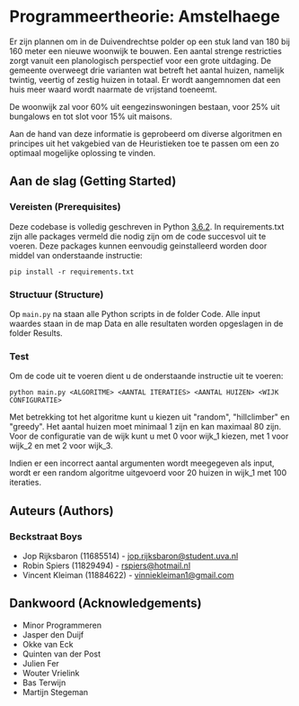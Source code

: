 # Programmeertheorie: Amstelhaege

Er zijn plannen om in de Duivendrechtse polder op een stuk land van 180 bij 160 meter een nieuwe woonwijk te bouwen. Een aantal strenge restricties zorgt vanuit een planologisch perspectief voor een grote uitdaging. De gemeente overweegt drie varianten wat betreft het aantal huizen, namelijk twintig, veertig of zestig huizen in totaal. Er wordt aangemnomen dat een huis meer waard wordt naarmate de vrijstand toeneemt.

De woonwijk zal voor 60% uit eengezinswoningen bestaan, voor 25% uit bungalows en tot slot voor 15% uit maisons.

Aan de hand van deze informatie is geprobeerd om diverse algoritmen en principes uit het vakgebied van de Heuristieken toe te passen om een zo optimaal mogelijke oplossing te vinden.

## Aan de slag (Getting Started)

### Vereisten (Prerequisites)

Deze codebase is volledig geschreven in Python [3.6.2](https://www.python.org/downloads/). In requirements.txt zijn alle packages vermeld die nodig zijn om de code succesvol uit te voeren. Deze packages kunnen eenvoudig geinstalleerd worden door middel van onderstaande instructie:

```
pip install -r requirements.txt
```

### Structuur (Structure)

Op `main.py` na staan alle Python scripts in de folder Code. Alle input waardes staan in de map Data en alle resultaten worden opgeslagen in de folder Results.

### Test

Om de code uit te voeren dient u de onderstaande instructie uit te voeren:

```
python main.py <ALGORITME> <AANTAL ITERATIES> <AANTAL HUIZEN> <WIJK CONFIGURATIE>
```

Met betrekking tot het algoritme kunt u kiezen uit "random", "hillclimber" en "greedy". Het aantal huizen moet minimaal 1 zijn en kan maximaal 80 zijn. Voor de configuratie van de wijk kunt u met 0 voor wijk_1 kiezen, met 1 voor wijk_2 en met 2 voor wijk_3.

Indien er een incorrect aantal argumenten wordt meegegeven als input, wordt er een random algoritme uitgevoerd voor 20 huizen in wijk_1 met 100 iteraties.

## Auteurs (Authors)

### Beckstraat Boys

* Jop Rijksbaron (11685514) - jop.rijksbaron@student.uva.nl
* Robin Spiers (11829494) - rspiers@hotmail.nl
* Vincent Kleiman (11884622) - vinniekleiman1@gmail.com

## Dankwoord (Acknowledgements)

* Minor Programmeren
* Jasper den Duijf
* Okke van Eck
* Quinten van der Post
* Julien Fer
* Wouter Vrielink
* Bas Terwijn
* Martijn Stegeman